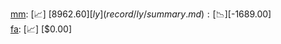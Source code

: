 [mm](record/mm/summary.md): [📈] [$8962.60]  
[ly](record/ly/summary.md): [📉] [$-1689.00]  
[fa](record/fa/summary.md): [📈] [$0.00]  
